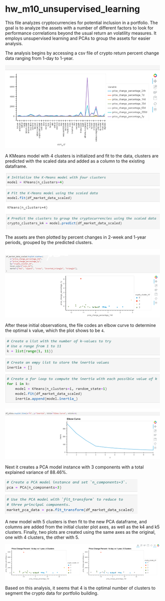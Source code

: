 # hw_m10_unsupervised_learning

This file analyzes cryptocurrencies for potential inclusion in a portfolio. The goal is to analyze the assets with a number of different factors to look for performance correlations beyond the usual return an volatility measures. It employs unsupervised learning and PCAs to group the assets for easier analysis.

The analysis begins by accessing a csv file of crypto return percent change data ranging from 1-day to 1-year.

![Crypto Data Plot](/Images/crypto_data_plot.png)

A KMeans model with 4 clusters is initialized and fit to the data, clusters are predicted with the scaled data and added as a column to the existing dataframe.

![Four Cluster Model](/Images/k4_model.png)

The assets are then plotted by percent changes in 2-week and 1-year periods, grouped by the predicted clusters.

![Four Cluster Plot](/Images/price_change_percentage_k4.png)

After these initial observations, the file codes an elbow curve to determine the optimal `k` value, which the plot shows to be `4`.

![K Best Value](/Images/k_best_value.png)

![Elbow Curve](./Images/elbow_curve.png)

Next it creates a PCA model instance with 3 components with a total explained variance of 88.46%.

![Fitting PCA](/Images/fitting_pca.png)

A new model with 5 clusters is then fit to the new PCA dataframe, and columns are added from the initial cluster plot axes, as well as the k4 and k5 clusters. Finally, two plots are created using the same axes as the original, one with 4 clusters, the other with 5.

![Four and Five Clusters](/Images/k4_k5_charts.png)

Based on this analysis, it seems that 4 is the optimal number of clusters to segment the crypto data for portfolio building.
